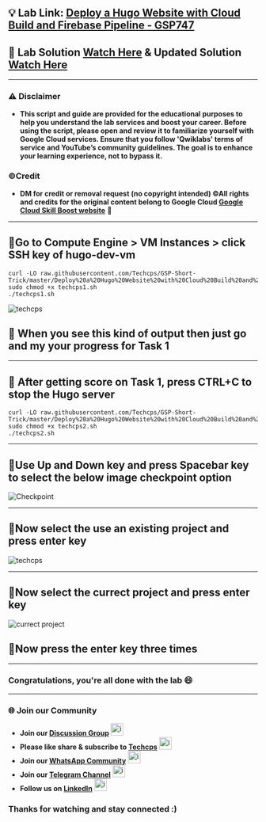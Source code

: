 
## 💡 Lab Link: [Deploy a Hugo Website with Cloud Build and Firebase Pipeline - GSP747](https://www.cloudskillsboost.google/focuses/14353?parent=catalog)

## 🚀 Lab Solution [Watch Here](https://youtu.be/NJdi_ssXqV0) & Updated Solution [Watch Here](https://youtu.be/hzC467-_9kk)

---

### ⚠️ Disclaimer
- **This script and guide are provided for  the educational purposes to help you understand the lab services and boost your career. Before using the script, please open and review it to familiarize yourself with Google Cloud services. Ensure that you follow 'Qwiklabs' terms of service and YouTube’s community guidelines. The goal is to enhance your learning experience, not to bypass it.**

### ©Credit
- **DM for credit or removal request (no copyright intended) ©All rights and credits for the original content belong to Google Cloud [Google Cloud Skill Boost website](https://www.cloudskillsboost.google/)** 🙏

---

## 🚨Go to Compute Engine > VM Instances > click SSH key of hugo-dev-vm

```
curl -LO raw.githubusercontent.com/Techcps/GSP-Short-Trick/master/Deploy%20a%20Hugo%20Website%20with%20Cloud%20Build%20and%20Firebase%20Pipeline/techcps1.sh
sudo chmod +x techcps1.sh
./techcps1.sh
```
![techcps](https://github.com/Techcps/GSP-Short-Trick/assets/104138529/92cbc967-7fa4-4fe8-948c-5c51ce278d52)

## 🚨 When you see this kind of output then just go and my your progress for Task 1

---

## 🚨 After getting score on Task 1, press CTRL+C to stop the Hugo server 

```
curl -LO raw.githubusercontent.com/Techcps/GSP-Short-Trick/master/Deploy%20a%20Hugo%20Website%20with%20Cloud%20Build%20and%20Firebase%20Pipeline/techcps2.sh
sudo chmod +x techcps2.sh
./techcps2.sh
```
---
## 🚨Use Up and Down key and press Spacebar key to select the below image checkpoint option
![Checkpoint](https://github.com/Techcps/GSP-Short-Trick/assets/104138529/a8664350-4250-4abb-bebb-710aee2de14d)

---

## 🚨Now select the use an existing project and press enter key
![techcps](https://github.com/Techcps/GSP-Short-Trick/assets/104138529/72a45032-55d6-49fb-a547-89546edd7182)

---

## 🚨Now select the currect project and press enter key
![currect project](https://github.com/Techcps/GSP-Short-Trick/assets/104138529/71fb5a65-c8b1-40f5-b23b-3afeb8f89b88)

## 🚨Now press the enter key three times

---

### Congratulations, you're all done with the lab 😄

---

### 🌐 Join our Community

- **Join our [Discussion Group](https://t.me/Techcpschat)** <img src="https://github.com/user-attachments/assets/a4a4b767-151c-461d-bca1-da6d4c0cd68a" alt="icon" width="25" height="25">
- **Please like share & subscribe to [Techcps](https://www.youtube.com/@techcps)** <img src="https://github.com/user-attachments/assets/6ee41001-c795-467c-8d96-06b56c246b9c" alt="icon" width="25" height="25">
- **Join our [WhatsApp Community](https://whatsapp.com/channel/0029Va9nne147XeIFkXYv71A)** <img src="https://github.com/user-attachments/assets/aa10b8b2-5424-40bc-8911-7969f29f6dae" alt="icon" width="25" height="25">
- **Join our [Telegram Channel](https://t.me/Techcps)** <img src="https://github.com/user-attachments/assets/a4a4b767-151c-461d-bca1-da6d4c0cd68a" alt="icon" width="25" height="25">
- **Follow us on [LinkedIn](https://www.linkedin.com/company/techcps/)** <img src="https://github.com/user-attachments/assets/b9da471b-2f46-4d39-bea9-acdb3b3a23b0" alt="icon" width="25" height="25">

### Thanks for watching and stay connected :)
